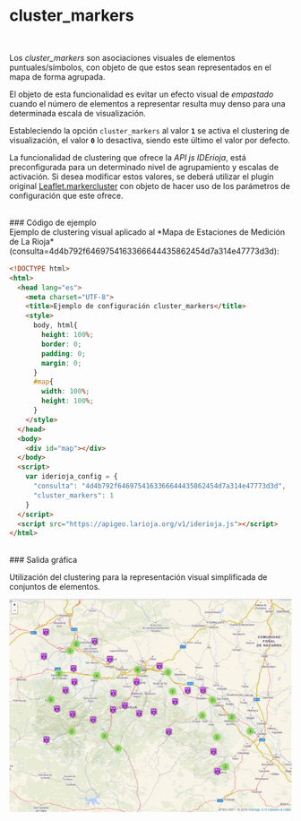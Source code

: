 # cluster_markers
</br>

Los *cluster_markers* son asociaciones visuales de elementos puntuales/símbolos, con objeto de que estos sean representados en el mapa de forma agrupada.

El objeto de esta funcionalidad es evitar un efecto visual de *empastado* cuando el número de elementos a representar resulta muy denso para una determinada escala de visualización.

Estableciendo la opción `cluster_markers` al valor **`1`** se activa el clustering de visualización, el valor **`0`** lo desactiva, siendo este último el valor por defecto.

La funcionalidad de clustering que ofrece la *API js IDErioja*, está preconfigurada para un determinado nivel de agrupamiento y escalas de activación. Si desea modificar estos valores, se deberá utilizar el plugin original [Leaflet.markercluster](https://github.com/Leaflet/Leaflet.markercluster) con objeto de hacer uso de los parámetros de configuración que este ofrece.

</br>
### Código de ejemplo
</br>
Ejemplo de clustering visual aplicado al *Mapa de Estaciones de Medición de La Rioja* (consulta=4d4b792f6469754163366644435862454d7a314e47773d3d):

```html
<!DOCTYPE html>
<html>
  <head lang="es">
    <meta charset="UTF-8">
    <title>Ejemplo de configuración cluster_markers</title>
    <style>
      body, html{
        height: 100%;
        border: 0;
        padding: 0;
        margin: 0;
      }
      #map{
        width: 100%;
        height: 100%;
      }
    </style>
  </head>
  <body>
    <div id="map"></div>
  </body>
  <script>
    var iderioja_config = {
      "consulta": "4d4b792f6469754163366644435862454d7a314e47773d3d",
      "cluster_markers": 1
    }
  </script>
  <script src="https://apigeo.larioja.org/v1/iderioja.js"></script>
</html>
```

</br>
### Salida gráfica
</br>

Utilización del clustering para la representación visual simplificada de conjuntos de elementos.

![Ejemplo opción cluster_markers](/img/opciones_cluster_markers_salida_grafica.jpg "Ejemplo opción cluster_markers")

